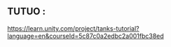 ## TUTUO :

https://learn.unity.com/project/tanks-tutorial?language=en&courseId=5c87c0a2edbc2a001fbc38ed


